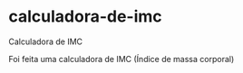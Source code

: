 # calculadora-de-imc
Calculadora de IMC

Foi feita uma calculadora de IMC (Índice de massa corporal)
